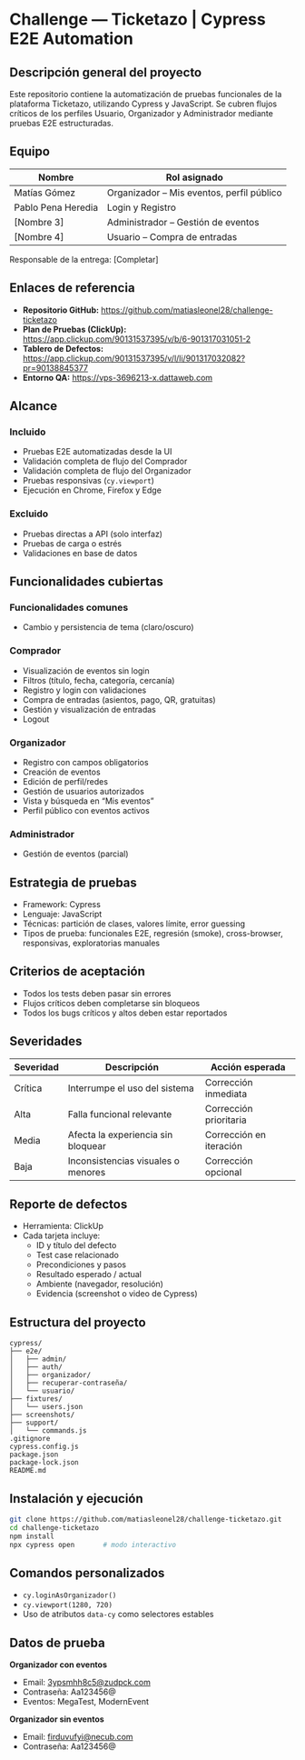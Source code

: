# Challenge — Ticketazo | Cypress E2E Automation

## Descripción general del proyecto

Este repositorio contiene la automatización de pruebas funcionales de la plataforma Ticketazo, utilizando Cypress y JavaScript. Se cubren flujos críticos de los perfiles Usuario, Organizador y Administrador mediante pruebas E2E estructuradas.

## Equipo

| Nombre                | Rol asignado                             |
|-----------------------|-------------------------------------------|
| Matías Gómez          | Organizador – Mis eventos, perfil público |
| Pablo Pena Heredia    | Login y Registro                          |
| [Nombre 3]            | Administrador – Gestión de eventos        |
| [Nombre 4]            | Usuario – Compra de entradas              |

Responsable de la entrega: [Completar]

## Enlaces de referencia

- **Repositorio GitHub:** https://github.com/matiasleonel28/challenge-ticketazo  
- **Plan de Pruebas (ClickUp):** https://app.clickup.com/90131537395/v/b/6-901317031051-2  
- **Tablero de Defectos:** https://app.clickup.com/90131537395/v/l/li/901317032082?pr=90138845377  
- **Entorno QA:** https://vps-3696213-x.dattaweb.com

## Alcance

### Incluido
- Pruebas E2E automatizadas desde la UI
- Validación completa de flujo del Comprador
- Validación completa de flujo del Organizador
- Pruebas responsivas (`cy.viewport`)
- Ejecución en Chrome, Firefox y Edge

### Excluido
- Pruebas directas a API (solo interfaz)
- Pruebas de carga o estrés
- Validaciones en base de datos

## Funcionalidades cubiertas

### Funcionalidades comunes
- Cambio y persistencia de tema (claro/oscuro)

### Comprador
- Visualización de eventos sin login
- Filtros (título, fecha, categoría, cercanía)
- Registro y login con validaciones
- Compra de entradas (asientos, pago, QR, gratuitas)
- Gestión y visualización de entradas
- Logout

### Organizador
- Registro con campos obligatorios
- Creación de eventos
- Edición de perfil/redes
- Gestión de usuarios autorizados
- Vista y búsqueda en “Mis eventos”
- Perfil público con eventos activos

### Administrador
- Gestión de eventos (parcial)

## Estrategia de pruebas

- Framework: Cypress  
- Lenguaje: JavaScript  
- Técnicas: partición de clases, valores límite, error guessing  
- Tipos de prueba: funcionales E2E, regresión (smoke), cross-browser, responsivas, exploratorias manuales

## Criterios de aceptación

- Todos los tests deben pasar sin errores
- Flujos críticos deben completarse sin bloqueos
- Todos los bugs críticos y altos deben estar reportados

## Severidades

| Severidad | Descripción                            | Acción esperada            |
|-----------|----------------------------------------|----------------------------|
| Crítica   | Interrumpe el uso del sistema          | Corrección inmediata       |
| Alta      | Falla funcional relevante              | Corrección prioritaria     |
| Media     | Afecta la experiencia sin bloquear     | Corrección en iteración    |
| Baja      | Inconsistencias visuales o menores     | Corrección opcional        |

## Reporte de defectos

- Herramienta: ClickUp  
- Cada tarjeta incluye:
  - ID y título del defecto
  - Test case relacionado
  - Precondiciones y pasos
  - Resultado esperado / actual
  - Ambiente (navegador, resolución)
  - Evidencia (screenshot o video de Cypress)

## Estructura del proyecto

```
cypress/
├── e2e/
│   ├── admin/
│   ├── auth/
│   ├── organizador/
│   ├── recuperar-contraseña/
│   └── usuario/
├── fixtures/
│   └── users.json
├── screenshots/
├── support/
│   └── commands.js
.gitignore
cypress.config.js
package.json
package-lock.json
README.md
```

## Instalación y ejecución

```bash
git clone https://github.com/matiasleonel28/challenge-ticketazo.git
cd challenge-ticketazo
npm install
npx cypress open       # modo interactivo
```

## Comandos personalizados

- `cy.loginAsOrganizador()`
- `cy.viewport(1280, 720)`
- Uso de atributos `data-cy` como selectores estables

## Datos de prueba

**Organizador con eventos**  
- Email: 3ypsmhh8c5@zudpck.com  
- Contraseña: Aa123456@  
- Eventos: MegaTest, ModernEvent

**Organizador sin eventos**  
- Email: firduvufyi@necub.com  
- Contraseña: Aa123456@

